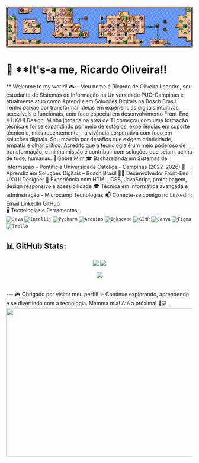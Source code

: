 

![mario](https://github.com/AkiraSunsets/AkiraSunsets/blob/main/mario.gif) 
# 🍄 **It's-a me, Ricardo Oliveira!!
** Welcome to my world! 🎮✨ 
Meu nome é Ricardo de Oliveira Leandro, sou estudante de Sistemas de Informação na Universidade PUC-Campinas e atualmente atuo como Aprendiz em Soluções Digitais na Bosch Brasil. Tenho paixão por transformar ideias em experiências digitais intuitivas, acessíveis e funcionais, com foco especial em desenvolvimento Front-End e UX/UI Design. 
Minha jornada na área de TI começou com uma formação técnica e foi se expandindo por meio de estágios, experiências em suporte técnico e, mais recentemente, na vivência corporativa com foco em soluções digitais. 
Sou movido por desafios que exigem criatividade, empatia e olhar crítico. Acredito que a tecnologia é um meio poderoso de transformação, e minha missão é contribuir com soluções que sejam, acima de tudo, humanas. 
🚀 Sobre Mim
🎓 Bacharelanda em Sistemas de Informação – Pontificia Universidade Catolica - Campinas (2022–2026)
💼 Aprendiz em Soluções Digitais – Bosch Brasil
👩‍💻 Desenvolvedor Front-End | UX/UI Designer
🧰 Experiência com HTML, CSS, JavaScript, prototipagem, design responsivo e acessibilidade
🎓 Técnica em Informática avançada e adminstração - Microcamp Tecnologias
📬 Conecte-se comigo no LinkedIn:
Email LinkedIn GitHub
<br>
🖥️ Tecnologias e Ferramentas:
<br>
<code><img width="40x" src="https://cdn.jsdelivr.net/gh/devicons/devicon@latest/icons/java/java-original.svg" title="Java"/></code> 
<code><img width="40px" src="https://cdn.jsdelivr.net/gh/devicons/devicon@latest/icons/intellij/intellij-original.svg" title="Intellij"/></code> 
<code><img width="40px" src="https://cdn.jsdelivr.net/gh/devicons/devicon@latest/icons/pycharm/pycharm-original.svg" title="Pycharm"/></code> 
<code><img width="40px" src="https://cdn.jsdelivr.net/gh/devicons/devicon/icons/arduino/arduino-original.svg" title="Arduino"/></code> 
<code><img width="40px" src="https://cdn.jsdelivr.net/gh/devicons/devicon/icons/inkscape/inkscape-original.svg" title="Inkscape"/></code> 
<code><img width="40px" src="https://devicon-website.vercel.app/api/gimp/original.svg" title="GIMP"/></code>
 <code><img width="40px" src="https://cdn.jsdelivr.net/gh/devicons/devicon/icons/canva/canva-original.svg" title="Canva"/></code> 
<code><img width="40px" src="https://cdn.jsdelivr.net/gh/devicons/devicon@latest/icons/figma/figma-original.svg" title="Figma"/></code> 
<code><img width="40px" src="https://cdn.jsdelivr.net/gh/devicons/devicon/icons/trello/trello-plain.svg" title="Trello"/></code> 
## 📊 GitHub Stats: 
<p align="center"> <img src="https://github-readme-stats.vercel.app/api?username=ricardoOlean&theme=dracula&hide_border=false&include_all_commits=false&count_private=false" width="49%" /> 
<img src="https://github-readme-streak-stats.herokuapp.com/?user=ricardoOlean&theme=dracula&hide_border=false" width="49%" /> </p> <p align="center">
 <img src="https://github-readme-stats.vercel.app/api/top-langs/?username=ricardoOlean&theme=dracula&hide_border=false&include_all_commits=false&count_private=false&layout=compact" width="49%" />
 </p>
 <br clear="both">
 --- 🎮 Obrigado por visitar meu perfil! ✨ Continue explorando, aprendendo e se divertindo com a tecnologia. 
Mamma mia! Até a próxima! 
🍝💻 <img src="https://media2.giphy.com/media/v1.Y2lkPTc5MGI3NjExNG4zcmt2YmgzeXd2eHUyYTZzMmd3ODE1cWtocXNmY2J3NzZyZGN4ayZlcD12MV9pbnRlcm5hbF9naWZfYnlfaWQmY3Q9Zw/1Aj4GdLC0amFRv10VT/giphy.gif" height=400 width=600/>








